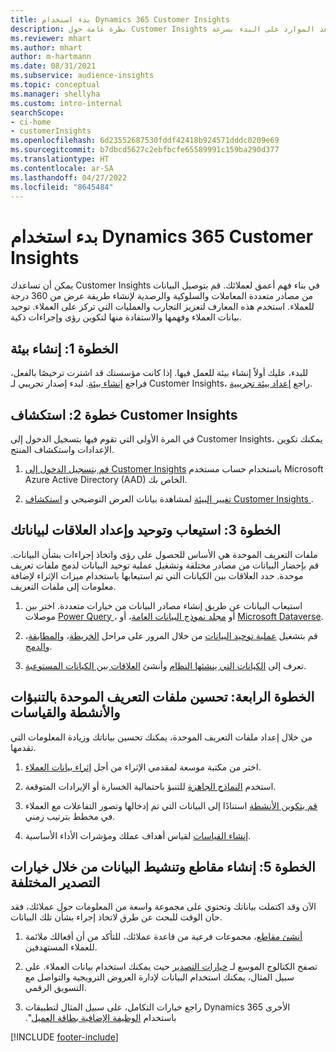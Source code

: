 ```yaml
---
title: بدء استخدام Dynamics 365 Customer Insights
description: نظرة عامة حول Customer Insights تساعد الموارد على البدء بسرعة.
ms.reviewer: mhart
ms.author: mhart
author: m-hartmann
ms.date: 08/31/2021
ms.subservice: audience-insights
ms.topic: conceptual
ms.manager: shellyha
ms.custom: intro-internal
searchScope:
- ci-home
- customerInsights
ms.openlocfilehash: 6d23552687530fddf42418b924571dddc0209e69
ms.sourcegitcommit: b7dbcd5627c2ebfbcfe65589991c159ba290d377
ms.translationtype: HT
ms.contentlocale: ar-SA
ms.lasthandoff: 04/27/2022
ms.locfileid: "8645484"
---
```

# <a name="get-started-with-dynamics-365-customer-insights"></a>بدء استخدام Dynamics 365 Customer Insights

يمكن أن تساعدك Customer Insights في بناء فهم أعمق لعملائك. قم بتوصيل البيانات من مصادر متعددة المعاملات والسلوكية والرصدية لإنشاء طريقة عرض من 360 درجة للعملاء. استخدم هذه المعارف لتعزيز التجارب والعمليات التي تركز على العملاء. توحيد بيانات العملاء وفهمها والاستفادة منها لتكوين رؤى وإجراءات ذكية.

## <a name="step-1-create-an-environment"></a>الخطوة 1: إنشاء بيئة

للبدء، عليك أولاً إنشاء بيئة للعمل فيها. إذا كانت مؤسستك قد اشترت ترخيصًا بالفعل، فراجع [إنشاء بيئة](create-environment.md). لبدء إصدار تجريبي لـ Customer Insights، راجع [إعداد بيئة تجريبية](trial-signup.md). 

## <a name="step-2-explore-customer-insights"></a>خطوة 2: استكشاف Customer Insights

في المرة الأولى التي تقوم فيها بتسجيل الدخول إلى Customer Insights، يمكنك تكوين الإعدادات واستكشاف المنتج.

1. [قم بتسجيل الدخول إلى Customer Insights](https://home.ci.ai.dynamics.com) باستخدام حساب مستخدم Microsoft Azure Active Directory (AAD) الخاص بك.

1. [تغيير البيئة](manage-environments.md#switch-environments) لمشاهدة بيانات العرض التوضيحي و [استكشاف Customer Insights ](home.md).

##  <a name="step-3-ingest-unify-and-set-up-relationships-for-your-data"></a>الخطوة 3: استيعاب وتوحيد وإعداد العلاقات لبياناتك

ملفات التعريف الموحدة هي الأساس للحصول على رؤى واتخاذ إجراءات بشأن البيانات. قم بإحضار البيانات من مصادر مختلفة وتشغيل عملية توحيد البيانات لدمج ملفات تعريف موحدة. حدد العلاقات بين الكيانات التي تم استيعابها باستخدام ميزات الإثراء لإضافة معلومات إلى ملفات التعريف. 

1. استيعاب البيانات عن طريق إنشاء مصادر البيانات من خيارات متعددة. اختر بين موصلات [Power Query ](connect-power-query.md)، أو [مجلد نموذج البيانات العامة](connect-common-data-model.md)، أو [Microsoft Dataverse](connect-dataverse-managed-lake.md). 

1. قم بتشغيل [عملية توحيد البيانات](data-unification.md) من خلال المرور على مراحل [الخريطة](map-entities.md)، و[المطابقة](match-entities.md)، و[الدمج](merge-entities.md).

1. تعرف إلى [الكيانات التي ينشئها النظام](entities.md) وأنشئ [العلاقات بين الكيانات المستوعبة](relationships.md).
    
## <a name="step-4-enhance-unified-profiles-with-predictions-activities-and-measures"></a>الخطوة الرابعة: تحسين ملفات التعريف الموحدة بالتنبؤات والأنشطة والقياسات

من خلال إعداد ملفات التعريف الموحدة، يمكنك تحسين بياناتك وزيادة المعلومات التي تقدمها.

1. اختر من مكتبة موسعة لمقدمي الإثراء من أجل [إثراء بيانات العملاء](enrichment-hub.md).

1. استخدم [النماذج الجاهزة](predictions-overview.md) للتنبؤ باحتمالية الخسارة أو الإيرادات المتوقعة.

1. [قم بتكوين الأنشطة](activities.md) استنادًا إلى البيانات التي تم إدخالها وتصور التفاعلات مع العملاء في مخطط بترتيب زمني. 

1. [إنشاء القياسات](measures.md) لقياس أهداف عملك ومؤشرات الأداء الأساسية.
 
## <a name="step-5-create-segments-and-activate-data-through-various-export-options"></a>الخطوة 5: إنشاء مقاطع وتنشيط البيانات من خلال خيارات التصدير المختلفة

الآن وقد اكتملت بياناتك وتحتوي على مجموعة واسعة من المعلومات حول عملائك، فقد حان الوقت للبحث عن طرق لاتخاذ إجراء بشأن تلك البيانات. 

1. [أنشئ مقاطع](segments.md)، مجموعات فرعية من قاعدة عملائك، للتأكد من أن أفعالك ملائمة للعملاء المستهدفين.

1. تصفح الكتالوج الموسع لـ [خيارات التصدير](export-destinations.md) حيث يمكنك استخدام بيانات العملاء. على سبيل المثال، يمكنك استخدام البيانات لإدارة العروض الترويجية والتواصل مع التسويق الرقمي.

1. راجع خيارات التكامل، على سبيل المثال لتطبيقات Dynamics 365 الأخرى باستخدام [‏‫الوظيفة الإضافية بطاقة العميل](customer-card-add-in.md)".  


[!INCLUDE [footer-include](includes/footer-banner.md)]